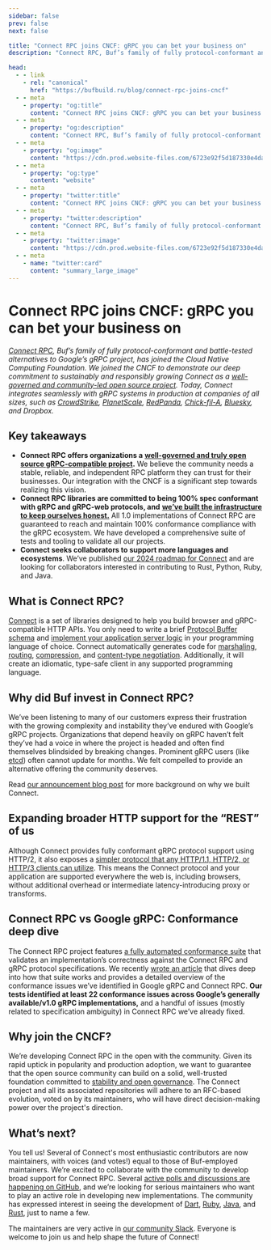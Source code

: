 ```yaml
---
sidebar: false
prev: false
next: false

title: "Connect RPC joins CNCF: gRPC you can bet your business on"
description: "Connect RPC, Buf’s family of fully protocol-conformant and battle-tested alternatives to Google’s gRPC project, has joined the Cloud Native Computing Foundation. We joined the CNCF to demonstrate our deep commitment to sustainably and responsibly growing Connect as a well-governed and community-led open source project. Today, Connect integrates seamlessly with gRPC systems in production at companies of all sizes, such as CrowdStrike, PlanetScale, RedPanda, Chick-fil-A, BlueSky, and Dropbox."

head:
  - - link
    - rel: "canonical"
      href: "https://bufbuild.ru/blog/connect-rpc-joins-cncf"
  - - meta
    - property: "og:title"
      content: "Connect RPC joins CNCF: gRPC you can bet your business on"
  - - meta
    - property: "og:description"
      content: "Connect RPC, Buf’s family of fully protocol-conformant and battle-tested alternatives to Google’s gRPC project, has joined the Cloud Native Computing Foundation. We joined the CNCF to demonstrate our deep commitment to sustainably and responsibly growing Connect as a well-governed and community-led open source project. Today, Connect integrates seamlessly with gRPC systems in production at companies of all sizes, such as CrowdStrike, PlanetScale, RedPanda, Chick-fil-A, BlueSky, and Dropbox."
  - - meta
    - property: "og:image"
      content: "https://cdn.prod.website-files.com/6723e92f5d187330e4da8144/674fc4d69f25227affd44203_Connect%20RPC%20joins%20CNCF.png"
  - - meta
    - property: "og:type"
      content: "website"
  - - meta
    - property: "twitter:title"
      content: "Connect RPC joins CNCF: gRPC you can bet your business on"
  - - meta
    - property: "twitter:description"
      content: "Connect RPC, Buf’s family of fully protocol-conformant and battle-tested alternatives to Google’s gRPC project, has joined the Cloud Native Computing Foundation. We joined the CNCF to demonstrate our deep commitment to sustainably and responsibly growing Connect as a well-governed and community-led open source project. Today, Connect integrates seamlessly with gRPC systems in production at companies of all sizes, such as CrowdStrike, PlanetScale, RedPanda, Chick-fil-A, BlueSky, and Dropbox."
  - - meta
    - property: "twitter:image"
      content: "https://cdn.prod.website-files.com/6723e92f5d187330e4da8144/674fc4d69f25227affd44203_Connect%20RPC%20joins%20CNCF.png"
  - - meta
    - name: "twitter:card"
      content: "summary_large_image"
---
```


# Connect RPC joins CNCF: gRPC you can bet your business on

[_Connect RPC_](https://connectrpc.com/)_, Buf’s family of fully protocol-conformant and battle-tested alternatives to Google’s gRPC project, has joined the Cloud Native Computing Foundation. We joined the CNCF to demonstrate our deep commitment to sustainably and responsibly growing Connect as a_ [_well-governed and community-led open source project_](https://connectrpc.com/docs/governance/project-governance)_. Today, Connect integrates seamlessly with gRPC systems in production at companies of all sizes, such as_ [_CrowdStrike_](https://github.com/CrowdStrike/perseus/pull/155)_,_ [_PlanetScale_](https://planetscale.com/blog/faster-mysql-with-http3#can-http-be-faster-than-the-mysql-protocol)_,_ [_RedPanda_](https://github.com/redpanda-data/console/blob/master/backend/go.mod)_,_ [_Chick-fil-A_](https://medium.com/chick-fil-atech/connect-ing-chick-fil-a-2008bdf10be9)_,_ [_Bluesky_](https://jazco.dev/2024/01/10/golang-and-epoll/)_, and Dropbox._

## Key takeaways

- **Connect RPC offers organizations a** [**well-governed and truly open source gRPC-compatible project**](https://connectrpc.com/docs/governance/project-governance)**.** We believe the community needs a stable, reliable, and independent RPC platform they can trust for their businesses. Our integration with the CNCF is a significant step towards realizing this vision.
- **Connect RPC libraries are committed to being 100% spec conformant with gRPC and gRPC-web protocols, and** [**we’ve built the infrastructure to keep ourselves honest.**](https://github.com/connectrpc/conformance) All 1.0 implementations of Connect RPC are guaranteed to reach and maintain 100% conformance compliance with the gRPC ecosystem. We have developed a comprehensive suite of tests and tooling to validate all our projects.
- **Connect seeks collaborators to support more languages and ecosystems**. We’ve published [our 2024 roadmap for Connect](https://github.com/orgs/connectrpc/discussions/16) and are looking for collaborators interested in contributing to Rust, Python, Ruby, and Java.

## What is Connect RPC?

[Connect](https://connectrpc.com/) is a set of libraries designed to help you build browser and gRPC-compatible HTTP APIs. You only need to write a brief [Protocol Buffer schema](https://connectrpc.com/docs/go/getting-started#define-a-service) and [implement your application server logic](https://connectrpc.com/docs/go/getting-started#implement-handler) in your programming language of choice. Connect automatically generates code for [marshaling](https://connectrpc.com/docs/go/serialization-and-compression), [routing](https://connectrpc.com/docs/go/routing), [compression](https://connectrpc.com/docs/go/serialization-and-compression#compression), and [content-type negotiation](https://connectrpc.com/docs/multi-protocol). Additionally, it will create an idiomatic, type-safe client in any supported programming language.

## Why did Buf invest in Connect RPC?

We’ve been listening to many of our customers express their frustration with the growing complexity and instability they’ve endured with Google’s gRPC projects. Organizations that depend heavily on gRPC haven’t felt they’ve had a voice in where the project is headed and often find themselves blindsided by breaking changes. Prominent gRPC users (like [etcd](https://etcd.io/)) often cannot update for months. We felt compelled to provide an alternative offering the community deserves.

Read [our announcement blog post](/blog/connect-a-better-grpc/index.md) for more background on why we built Connect.

## Expanding broader HTTP support for the “REST” of us

Although Connect provides fully conformant gRPC protocol support using HTTP/2, it also exposes a [simpler protocol that any HTTP/1.1, HTTP/2, or HTTP/3 clients can utilize](https://connectrpc.com/docs/protocol). This means the Connect protocol and your application are supported everywhere the web is, including browsers, without additional overhead or intermediate latency-introducing proxy or transforms.

## Connect RPC vs Google gRPC: Conformance deep dive

The Connect RPC project features [a fully automated conformance suite](https://github.com/connectrpc/conformance) that validates an implementation’s correctness against the Connect RPC and gRPC protocol specifications. We recently [wrote an article](/blog/grpc-conformance-deep-dive/index.md) that dives deep into how that suite works and provides a detailed overview of the conformance issues we’ve identified in Google gRPC and Connect RPC. **Our tests identified at least 22 conformance issues across Google’s generally available/v1.0 gRPC implementations,** and a handful of issues (mostly related to specification ambiguity) in Connect RPC we’ve already fixed.

## Why join the CNCF?

We’re developing Connect RPC in the open with the community. Given its rapid uptick in popularity and production adoption, we want to guarantee that the open source community can build on a solid, well-trusted foundation committed to [stability and open governance](https://connectrpc.com/docs/governance/project-governance). The Connect project and all its associated repositories will adhere to an RFC-based evolution, voted on by its maintainers, who will have direct decision-making power over the project's direction.

## What’s next?

You tell us! Several of Connect's most enthusiastic contributors are now maintainers, with voices (and votes!) equal to those of Buf-employed maintainers. We’re excited to collaborate with the community to develop broad support for Connect RPC. Several [active polls and discussions are happening on GitHub](https://github.com/orgs/connectrpc/discussions), and we’re looking for serious maintainers who want to play an active role in developing new implementations. The community has expressed interest in seeing the development of [Dart](https://github.com/orgs/connectrpc/discussions/8), [Ruby](https://github.com/orgs/connectrpc/discussions/9), [Java](https://github.com/orgs/connectrpc/discussions/11), and [Rust](https://github.com/orgs/connectrpc/discussions/7), just to name a few.

The maintainers are very active in [our community Slack](https://buf.build/b/slack). Everyone is welcome to join us and help shape the future of Connect!

